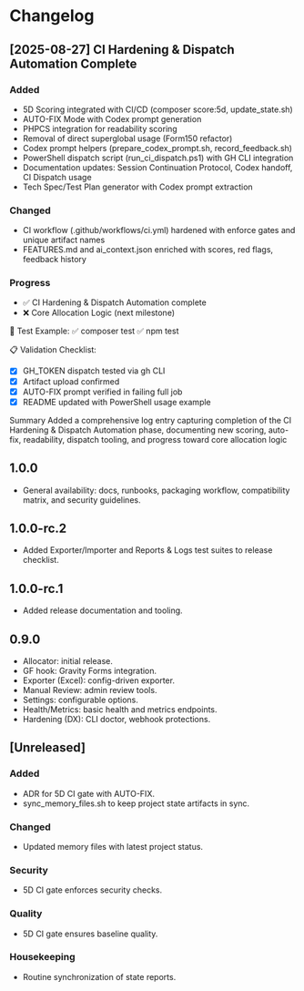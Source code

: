 # Changelog

## [2025-08-27] CI Hardening & Dispatch Automation Complete

### Added
- 5D Scoring integrated with CI/CD (composer score:5d, update_state.sh)
- AUTO-FIX Mode with Codex prompt generation
- PHPCS integration for readability scoring
- Removal of direct superglobal usage (Form150 refactor)
- Codex prompt helpers (prepare_codex_prompt.sh, record_feedback.sh)
- PowerShell dispatch script (run_ci_dispatch.ps1) with GH CLI integration
- Documentation updates: Session Continuation Protocol, Codex handoff, CI Dispatch usage
- Tech Spec/Test Plan generator with Codex prompt extraction

### Changed
- CI workflow (.github/workflows/ci.yml) hardened with enforce gates and unique artifact names
- FEATURES.md and ai_context.json enriched with scores, red flags, feedback history

### Progress
- ✅ CI Hardening & Dispatch Automation complete
- ❌ Core Allocation Logic (next milestone)

🧪 Test Example:
✅ composer test
✅ npm test

📋 Validation Checklist:
- [x] GH_TOKEN dispatch tested via gh CLI
- [x] Artifact upload confirmed
- [x] AUTO-FIX prompt verified in failing full job
- [x] README updated with PowerShell usage example

Summary
Added a comprehensive log entry capturing completion of the CI Hardening & Dispatch Automation phase, documenting new scoring, auto-fix, readability, dispatch tooling, and progress toward core allocation logic


## 1.0.0
- General availability: docs, runbooks, packaging workflow, compatibility matrix, and security guidelines.


## 1.0.0-rc.2
- Added Exporter/Importer and Reports & Logs test suites to release checklist.

## 1.0.0-rc.1
- Added release documentation and tooling.

## 0.9.0
- Allocator: initial release.
- GF hook: Gravity Forms integration.
- Exporter (Excel): config-driven exporter.
- Manual Review: admin review tools.
- Settings: configurable options.
- Health/Metrics: basic health and metrics endpoints.
- Hardening (DX): CLI doctor, webhook protections.


<!-- AUTO-GEN:CHANGELOG START -->
## [Unreleased]

### Added
- ADR for 5D CI gate with AUTO-FIX.
- sync_memory_files.sh to keep project state artifacts in sync.

### Changed
- Updated memory files with latest project status.

### Security
- 5D CI gate enforces security checks.

### Quality
- 5D CI gate ensures baseline quality.

### Housekeeping
- Routine synchronization of state reports.
<!-- AUTO-GEN:CHANGELOG END -->
